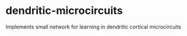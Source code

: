 # dendritic-microcircuits
Implements small network for learning in dendritic cortical microcircuits
